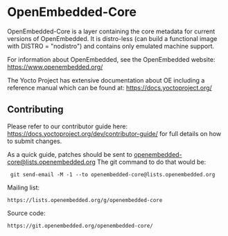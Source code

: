 OpenEmbedded-Core
=================

OpenEmbedded-Core is a layer containing the core metadata for current versions
of OpenEmbedded. It is distro-less (can build a functional image with
DISTRO = "nodistro") and contains only emulated machine support.

For information about OpenEmbedded, see the OpenEmbedded website:
    https://www.openembedded.org/

The Yocto Project has extensive documentation about OE including a reference manual
which can be found at:
    https://docs.yoctoproject.org/


Contributing
------------

Please refer to our contributor guide here: https://docs.yoctoproject.org/dev/contributor-guide/
for full details on how to submit changes.

As a quick guide, patches should be sent to openembedded-core@lists.openembedded.org
The git command to do that would be:

     git send-email -M -1 --to openembedded-core@lists.openembedded.org

Mailing list:

    https://lists.openembedded.org/g/openembedded-core

Source code:

    https://git.openembedded.org/openembedded-core/
